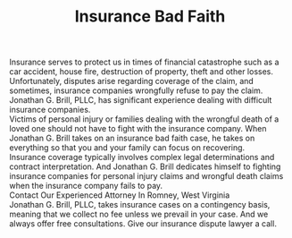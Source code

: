 ---
title: Insurance Bad Faith
icon: file-circle-xmark
description: >
  Big insurance companies count on you feeling powerless and alone. We've seen how they operate, and we won't let them take advantage of good people. When they act in bad faith, we're here to level the playing field and fight for what you deserve.
lead: A West Virginia Injury Attorney Who Speaks Truth To The Power Of Insurance Companies
body: >-
  Insurance serves to protect us in times of financial catastrophe such as a car accident, house fire, destruction of property, theft and other losses. Unfortunately, disputes arise regarding coverage of the claim, and sometimes, insurance companies wrongfully refuse to pay the claim. Jonathan G. Brill, PLLC, has significant experience dealing with difficult insurance companies.


  Victims of personal injury or families dealing with the wrongful death of a loved one should not have to fight with the insurance company. When Jonathan G. Brill takes on an insurance bad faith case, he takes on everything so that you and your family can focus on recovering.


  Insurance coverage typically involves complex legal determinations and contract interpretation. And Jonathan G. Brill dedicates himself to fighting insurance companies for personal injury claims and wrongful death claims when the insurance company fails to pay.


  ## Contact Our Experienced Attorney In Romney, West Virginia


  Jonathan G. Brill, PLLC, takes insurance cases on a contingency basis, meaning that we collect no fee unless we prevail in your case. And we always offer free consultations. Give our insurance dispute lawyer a call.
type: practice-areas
---